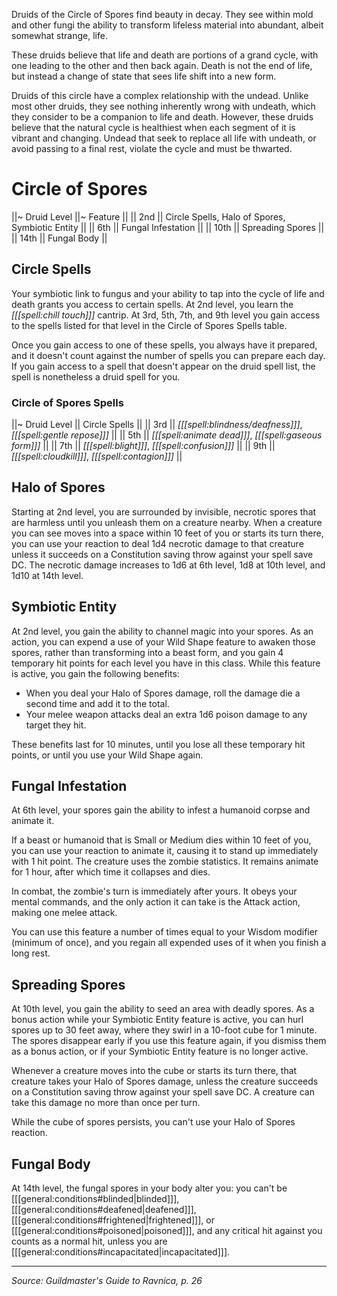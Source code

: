 Druids of the Circle of Spores find beauty in decay. They see within mold and other fungi the ability to transform lifeless material into abundant, albeit somewhat strange, life.

These druids believe that life and death are portions of a grand cycle, with one leading to the other and then back again. Death is not the end of life, but instead a change of state that sees life shift into a new form.

Druids of this circle have a complex relationship with the undead. Unlike most other druids, they see nothing inherently wrong with undeath, which they consider to be a companion to life and death. However, these druids believe that the natural cycle is healthiest when each segment of it is vibrant and changing. Undead that seek to replace all life with undeath, or avoid passing to a final rest, violate the cycle and must be thwarted.

# Circle of Spores

||~ Druid Level ||~ Feature ||
|| 2nd || Circle Spells, Halo of Spores, Symbiotic Entity ||
|| 6th || Fungal Infestation ||
|| 10th || Spreading Spores ||
|| 14th || Fungal Body ||

## Circle Spells

Your symbiotic link to fungus and your ability to tap into the cycle of life and death grants you access to certain spells. At 2nd level, you learn the _[[[spell:chill touch]]]_ cantrip. At 3rd, 5th, 7th, and 9th level you gain access to the spells listed for that level in the Circle of Spores Spells table.

Once you gain access to one of these spells, you always have it prepared, and it doesn't count against the number of spells you can prepare each day. If you gain access to a spell that doesn't appear on the druid spell list, the spell is nonetheless a druid spell for you.

### Circle of Spores Spells

||~ Druid Level || Circle Spells ||
|| 3rd || _[[[spell:blindness/deafness]]]_, _[[[spell:gentle repose]]]_ ||
|| 5th || _[[[spell:animate dead]]]_, _[[[spell:gaseous form]]]_ ||
|| 7th || _[[[spell:blight]]]_, _[[[spell:confusion]]]_ ||
|| 9th || _[[[spell:cloudkill]]]_, _[[[spell:contagion]]]_ ||

## Halo of Spores

Starting at 2nd level, you are surrounded by invisible, necrotic spores that are harmless until you unleash them on a creature nearby. When a creature you can see moves into a space within 10 feet of you or starts its turn there, you can use your reaction to deal 1d4 necrotic damage to that creature unless it succeeds on a Constitution saving throw against your spell save DC. The necrotic damage increases to 1d6 at 6th level, 1d8 at 10th level, and 1d10 at 14th level.

## Symbiotic Entity

At 2nd level, you gain the ability to channel magic into your spores. As an action, you can expend a use of your Wild Shape feature to awaken those spores, rather than transforming into a beast form, and you gain 4 temporary hit points for each level you have in this class. While this feature is active, you gain the following benefits:

* When you deal your Halo of Spores damage, roll the damage die a second time and add it to the total.
* Your melee weapon attacks deal an extra 1d6 poison damage to any target they hit.

These benefits last for 10 minutes, until you lose all these temporary hit points, or until you use your Wild Shape again.

## Fungal Infestation

At 6th level, your spores gain the ability to infest a humanoid corpse and animate it.

If a beast or humanoid that is Small or Medium dies within 10 feet of you, you can use your reaction to animate it, causing it to stand up immediately with 1 hit point. The creature uses the zombie statistics. It remains animate for 1 hour, after which time it collapses and dies.

In combat, the zombie's turn is immediately after yours. It obeys your mental commands, and the only action it can take is the Attack action, making one melee attack.

You can use this feature a number of times equal to your Wisdom modifier (minimum of once), and you regain all expended uses of it when you finish a long rest.

## Spreading Spores

At 10th level, you gain the ability to seed an area with deadly spores. As a bonus action while your Symbiotic Entity feature is active, you can hurl spores up to 30 feet away, where they swirl in a 10-foot cube for 1 minute. The spores disappear early if you use this feature again, if you dismiss them as a bonus action, or if your Symbiotic Entity feature is no longer active.

Whenever a creature moves into the cube or starts its turn there, that creature takes your Halo of Spores damage, unless the creature succeeds on a Constitution saving throw against your spell save DC. A creature can take this damage no more than once per turn.

While the cube of spores persists, you can't use your Halo of Spores reaction.

## Fungal Body

At 14th level, the fungal spores in your body alter you: you can't be [[[general:conditions#blinded|blinded]]], [[[general:conditions#deafened|deafened]]], [[[general:conditions#frightened|frightened]]], or [[[general:conditions#poisoned|poisoned]]], and any critical hit against you counts as a normal hit, unless you are [[[general:conditions#incapacitated|incapacitated]]].

----

*Source: Guildmaster's Guide to Ravnica, p. 26*